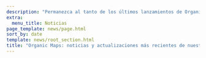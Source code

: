 ```yaml
---
description: "Permanezca al tanto de los últimos lanzamientos de Organic Maps, las noticias y las actualizaciones de nuestro equipo"
extra:
  menu_title: Noticias
page_template: news/page.html
sort_by: date
template: news/root_section.html
title: "Organic Maps: noticias y actualizaciones más recientes de nuestro equipo"
---
```

